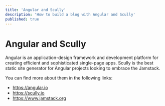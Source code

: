 ```yaml
---
title: 'Angular and Scully'
description: 'How to build a blog with Angular and Scully'
published: true
---
```


# Angular and Scully
Angular is an application-design framework and development platform for creating efficient and sophisticated single-page apps.
Scully is the best static site generator for Angular projects looking to embrace the Jamstack.

You can find more about them in the following links:

  - https://angular.io
  - https://scully.io
  - https://www.jamstack.org
